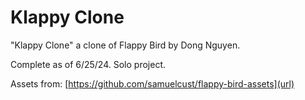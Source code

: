 # Klappy Clone
"Klappy Clone" a clone of Flappy Bird by Dong Nguyen.

Complete as of 6/25/24. Solo project.

Assets from: [https://github.com/samuelcust/flappy-bird-assets](url)
